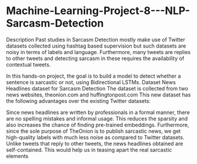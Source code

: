 # Machine-Learning-Project-8---NLP-Sarcasm-Detection

Description 
Past studies in Sarcasm Detection mostly make use of Twitter datasets collected using hashtag based supervision but such 
datasets are noisy in terms of labels and language. Furthermore, many tweets are replies to other tweets and detecting 
sarcasm in these requires the availability of contextual tweets. 
 
In this hands-on project, the goal is to build a model to detect whether a sentence is sarcastic or not, using Bidirectional 
LSTMs. 
Dataset 
News Headlines dataset for Sarcasm Detection 
The dataset is collected from two news websites, theonion.com and huffingtonpost.com 
This new dataset has the following advantages over the existing Twitter datasets: 
 
Since news headlines are written by professionals in a formal manner, there are no spelling mistakes and informal usage. 
This reduces the sparsity and also increases the chance of finding pre-trained embeddings. 
Furthermore, since the sole purpose of TheOnion is to publish sarcastic news, we get high-quality labels with much less 
noise as compared to Twitter datasets. 
Unlike tweets that reply to other tweets, the news headlines obtained are self-contained. This would help us in teasing 
apart the real sarcastic elements 
